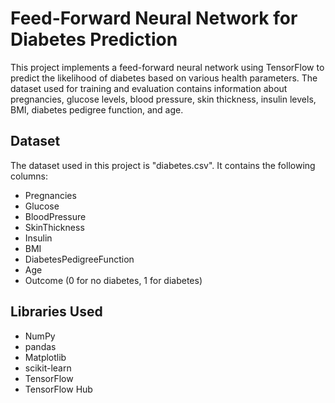 # Feed-Forward Neural Network for Diabetes Prediction

This project implements a feed-forward neural network using TensorFlow to predict the likelihood of diabetes based on various health parameters. The dataset used for training and evaluation contains information about pregnancies, glucose levels, blood pressure, skin thickness, insulin levels, BMI, diabetes pedigree function, and age.

## Dataset
The dataset used in this project is "diabetes.csv". It contains the following columns:

- Pregnancies
- Glucose
- BloodPressure
- SkinThickness
- Insulin
- BMI
- DiabetesPedigreeFunction
- Age
- Outcome (0 for no diabetes, 1 for diabetes)

## Libraries Used
- NumPy
- pandas
- Matplotlib
- scikit-learn
- TensorFlow
- TensorFlow Hub


